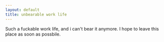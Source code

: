 ```yaml
---
layout: default
title: unbearable work life
---
```


Such a fuckable work life, and i can't bear it anymore. I hope to leave this place as soon as possbile.
